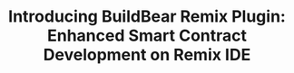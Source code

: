 ---
title: "Introducing BuildBear Remix Plugin: Enhanced Smart Contract Development on Remix IDE"
description: "We're excited to introduce the BuildBear Remix Plugin, which provides a private development environment with a personal faucet and integrated explorer to enhance smart contract development on Remix IDE. In this article, we'll explore its key features, its advantages over traditional environments, and how it addresses the limitations of Remix local and public testnets."
authors: ["@_BuildBear"]
tags: ["Smart Contracts", "Dapp", "web3"]
languages: ["Solidity"]
url: "https://www.buildbear.io/resources/guides-and-tutorials/remix_plugin"
dateAdded: 2024-03-06
level: "Intermediate"
---